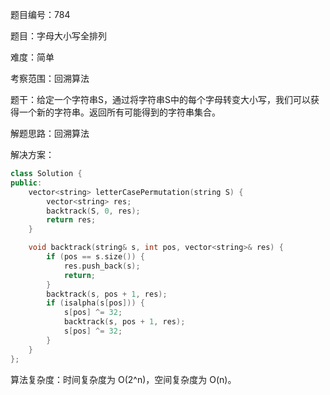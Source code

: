题目编号：784

题目：字母大小写全排列

难度：简单

考察范围：回溯算法

题干：给定一个字符串S，通过将字符串S中的每个字母转变大小写，我们可以获得一个新的字符串。返回所有可能得到的字符串集合。

解题思路：回溯算法

解决方案：

```cpp
class Solution {
public:
    vector<string> letterCasePermutation(string S) {
        vector<string> res;
        backtrack(S, 0, res);
        return res;
    }

    void backtrack(string& s, int pos, vector<string>& res) {
        if (pos == s.size()) {
            res.push_back(s);
            return;
        }
        backtrack(s, pos + 1, res);
        if (isalpha(s[pos])) {
            s[pos] ^= 32;
            backtrack(s, pos + 1, res);
            s[pos] ^= 32;
        }
    }
};
```

算法复杂度：时间复杂度为 O(2^n)，空间复杂度为 O(n)。